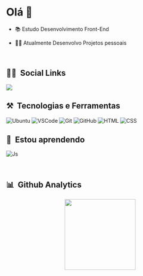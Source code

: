 <h1>Olá 👋 </h1>

- 📚 Estudo Desenvolvimento Front-End

- 👩‍💻 Atualmente Desenvolvo Projetos pessoais

<br>

## 👨‍💼 &nbsp;Social Links
 
<a href="https://www.linkedin.com/in/otaviobandeira/" target="_blank">
 <img src="https://img.shields.io/badge/-LinkedIn-%230077B5?style=for-the-badge&logo=linkedin&logoColor=white">
</a>   
<br>

## ⚒ &nbsp;Tecnologias e Ferramentas
  
<img align="center" 
     alt="Ubuntu" src="https://img.shields.io/badge/Ubuntu-E95420?style=for-the-badge&logo=ubuntu&logoColor=white">
<img align="center"
     alt="VSCode" src="https://img.shields.io/badge/Visual_Studio_Code-0078D4?style=for-the-badge&logo=visual%20studio%20code&logoColor=white">
<img align="center"
     alt="Git" src="https://img.shields.io/badge/GIT-E44C30?style=for-the-badge&logo=git&logoColor=white">
<img align="center"
     alt="GitHub" src="https://img.shields.io/badge/GitHub-100000?style=for-the-badge&logo=github&logoColor=white">
<img align="center"
     alt="HTML" src="https://img.shields.io/badge/HTML5-E34F26?style=for-the-badge&logo=html5&logoColor=white">
<img align="center"
     alt="CSS" src="https://img.shields.io/badge/CSS3-1572B6?style=for-the-badge&logo=css3&logoColor=white">

## 📖 &nbsp;Estou aprendendo

<img align="center"
     alt="Js" src="https://img.shields.io/badge/JavaScript-323330?style=for-the-badge&logo=javascript&logoColor=F7DF1E">

<br>

## 📊 &nbsp;Github Analytics

<div>
  <p align="center">
    <img height="190em" src="https://github-readme-stats.vercel.app/api?username=OtavioBandeira&show_icons=true&theme=highcontrast" />
  </p>
</div>
